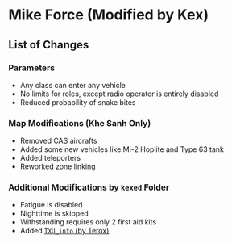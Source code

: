 # Mike Force (Modified by Kex)
## List of Changes
### Parameters
- Any class can enter any vehicle
- No limits for roles, except radio operator is entirely disabled
- Reduced probability of snake bites
### Map Modifications (Khe Sanh Only)
- Removed CAS aircrafts
- Added some new vehicles like Mi-2 Hoplite and Type 63 tank
- Added teleporters
- Reworked zone linking
### Additional Modifications by `kexed` Folder
- Fatigue is disabled
- Nighttime is skipped
- Withstanding requires only 2 first aid kits
- Added [`TXU_info` (by Terox)](https://forums.bohemia.net/forums/topic/229303-txu_infolinks-briefing-with-external-working-links/)
